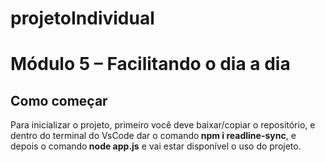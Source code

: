 # projetoIndividual

<h1>Módulo 5 – Facilitando o dia a dia</h1>

<h2>Como começar</h2>

<p>Para inicializar o projeto, primeiro você deve baixar/copiar o repositório, e dentro do terminal do VsCode dar o comando<strong> npm i readline-sync</strong>, e depois o comando<strong> node app.js</strong> e vai estar disponível o uso do projeto.</p>

